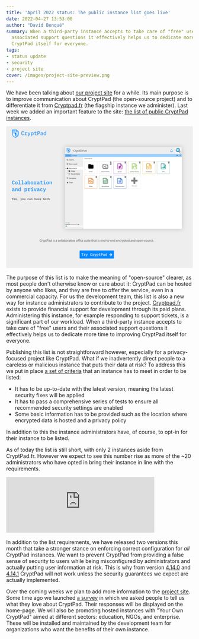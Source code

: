```yaml
---
title: 'April 2022 status: The public instance list goes live'
date: 2022-04-27 13:53:00
author: "David Benqué"
summary: When a third-party instance accepts to take care of "free" users and their
  associated support questions it effectively helps us to dedicate more time to improving
  CryptPad itself for everyone.
tags:
- status update
- security
- project site
cover: /images/project-site-preview.png
---
```



We have been talking about [our project site](https://cryptpad.org) for a while. Its main purpose is to improve communication about CryptPad (the open-source project) and to differentiate it from [Cryptpad.fr](https://cryptpad.fr) (the flagship instance we administer). Last week we added an important feature to the site: [the list of public CryptPad instances](https://cryptpad.org/instances/).

![Screenshot of the updated project site. Clicking "Try CryptPad" takes visitors to the public instance list](/images/project-site-preview.png)  


The purpose of this list is to make the meaning of "open-source" clearer, as most people don't otherwise know or care about it: CryptPad can be hosted by anyone who likes, and they are free to offer the service, even in a commercial capacity. For us the development team, this list is also a new way for instance administrators to contribute to the project. [Cryptpad.fr](https://cryptpad.fr) exists to provide financial support for development through its paid plans. Administering this instance, for example responding to support tickets, is a significant part of our workload. When a third-party instance accepts to take care of "free" users and their associated support questions it effectively helps us to dedicate more time to improving CryptPad itself for everyone.

Publishing this list is not straightforward however, especially for a privacy-focused project like CryptPad. What if we inadvertently direct people to a careless or malicious instance that puts their data at risk? To address this we put in place [a set of criteria](https://docs.cryptpad.fr/en/admin_guide/admin_panel.html#list-my-instance-in-public-directories) that an instance has to meet in order to be listed:

- It has to be up-to-date with the latest version, meaning the latest security fixes will be applied
- It has to pass a comprehensive series of tests to ensure all recommended security settings are enabled
- Some basic information has to be provided such as the location where encrypted data is hosted and a privacy policy

In addition to this the instance administrators have, of course, to opt-in for their instance to be listed.

As of today the list is still short, with only 2 instances aside from CryptPad.fr. However we expect to see this number rise as more of the ~20 administrators who have opted in bring their instance in line with the requirements.

<iframe src="https://social.weho.st/@cryptpad/108073662309134459/embed" class="mastodon-embed" style="max-width: 100%; border: 0" width="400" allowfullscreen="allowfullscreen"></iframe><script src="https://social.weho.st/embed.js" async="async"></script>

In addition to the list requirements, we have released two versions this month that take a stronger stance on enforcing correct configuration for *all* CryptPad instances. We want to prevent CryptPad from providing a false sense of security to users while being misconfigured by administrators and actually putting user information at risk. This is why from version [4.14.0](https://github.com/xwiki-labs/cryptpad/releases/tag/4.14.0) and [4.14.1](https://github.com/xwiki-labs/cryptpad/releases/tag/4.14.1) CryptPad will not work unless the security guarantees we expect are actually implemented.

Over the coming weeks we plan to add more information to the [project site](https://cryptpad.org). Some time ago we launched [a survey](https://cryptpad.fr/form/#/3/form/view/0684aee21b4a36ed9dc41cfca9a27246/) in which we asked people to tell us what they love about CryptPad. Their responses will be displayed on the home-page. We will also be promoting hosted instances with "Your Own CryptPad" aimed at different sectors: education, NGOs, and enterprise. These will be installed and maintained by the development team for organizations who want the benefits of their own instance.

